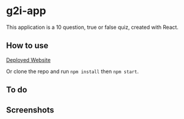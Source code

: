 # g2i-app

This application is a 10 question, true or false quiz, created with React.

## How to use

[Deployed Website](https://jbetancourt8.github.io/g2i-app/)

Or clone the repo and run `npm install` then `npm start`.

## To do

## Screenshots
